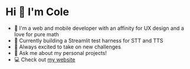 # Hi 🐸 I'm Cole

- 🔭 I'm a web and mobile developer with an affinity for UX design and a love for pure math
- 🌱 Currently building a Streamlit test harness for STT and TTS
- 🧗 Always excited to take on new challenges
- 💬 Ask me about my personal projects!
- 💻 Check out [my website](https://colecharb.com)
